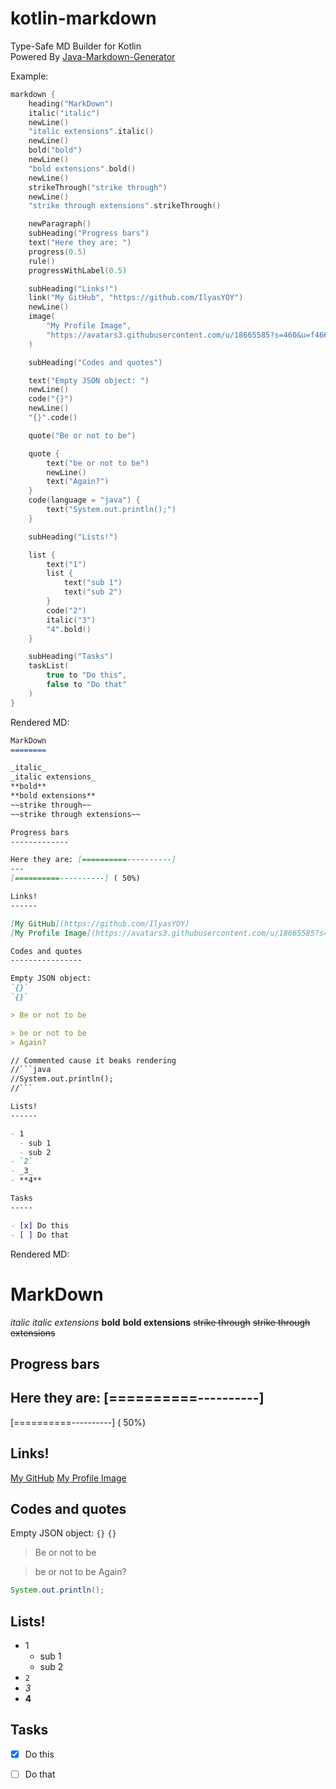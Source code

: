 # kotlin-markdown
Type-Safe MD Builder for Kotlin  
Powered By [Java-Markdown-Generator](https://github.com/Steppschuh/Java-Markdown-Generator)

Example:

```kotlin
markdown {
    heading("MarkDown")
    italic("italic")
    newLine()
    "italic extensions".italic()
    newLine()
    bold("bold")
    newLine()
    "bold extensions".bold()
    newLine()
    strikeThrough("strike through")
    newLine()
    "strike through extensions".strikeThrough()

    newParagraph()
    subHeading("Progress bars")
    text("Here they are: ")
    progress(0.5)
    rule()
    progressWithLabel(0.5)

    subHeading("Links!")
    link("My GitHub", "https://github.com/IlyasYOY")
    newLine()
    image(
        "My Profile Image",
        "https://avatars3.githubusercontent.com/u/18665585?s=460&u=f4668bb4e7de22085ade1fdf0f702a382667e461&v=4"
    )

    subHeading("Codes and quotes")

    text("Empty JSON object: ")
    newLine()
    code("{}")
    newLine()
    "{}".code()

    quote("Be or not to be")

    quote {
        text("be or not to be")
        newLine()
        text("Again?")
    }
    code(language = "java") {
        text("System.out.println();")
    }

    subHeading("Lists!")

    list {
        text("1")
        list {
            text("sub 1")
            text("sub 2")
        }
        code("2")
        italic("3")
        "4".bold()
    }

    subHeading("Tasks")
    taskList(
        true to "Do this",
        false to "Do that"
    )
}
```

Rendered MD:

```markdown
MarkDown
========

_italic_
_italic extensions_
**bold**
**bold extensions**
~~strike through~~
~~strike through extensions~~

Progress bars
-------------

Here they are: [==========----------]
---
[==========----------] ( 50%)

Links!
------

[My GitHub](https://github.com/IlyasYOY)
[My Profile Image](https://avatars3.githubusercontent.com/u/18665585?s=460&u=f4668bb4e7de22085ade1fdf0f702a382667e461&v=4)

Codes and quotes
----------------

Empty JSON object: 
`{}`
`{}`

> Be or not to be

> be or not to be
> Again?

// Commented cause it beaks rendering
//```java 
//System.out.println();
//```

Lists!
------

- 1
  - sub 1
  - sub 2
- `2`
- _3_
- **4**

Tasks
-----

- [x] Do this
- [ ] Do that
```

Rendered MD:

MarkDown
========

_italic_
_italic extensions_
**bold**
**bold extensions**
~~strike through~~
~~strike through extensions~~

Progress bars
-------------

Here they are: [==========----------]
---
[==========----------] ( 50%)

Links!
------

[My GitHub](https://github.com/IlyasYOY)
[My Profile Image](https://avatars3.githubusercontent.com/u/18665585?s=460&u=f4668bb4e7de22085ade1fdf0f702a382667e461&v=4)

Codes and quotes
----------------

Empty JSON object: 
`{}`
`{}`

> Be or not to be

> be or not to be
> Again?

```java
System.out.println();
```

Lists!
------

- 1
  - sub 1
  - sub 2
- `2`
- _3_
- **4**

Tasks
-----

- [x] Do this
- [ ] Do that

